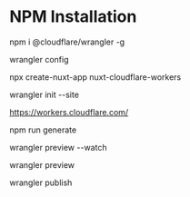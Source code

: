 # NPM Installation
npm i @cloudflare/wrangler -g

wrangler config

npx create-nuxt-app nuxt-cloudflare-workers

wrangler init --site

https://workers.cloudflare.com/

npm run generate

wrangler preview --watch

wrangler preview

wrangler publish